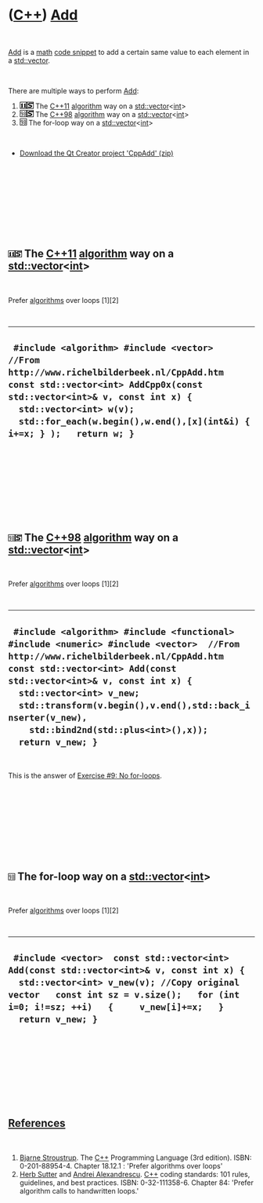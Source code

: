 
 

 

 

 

 

([C++](Cpp.md)) [Add](CppAdd.md)
==================================

 

[Add](CppAdd.md) is a [math](CppMath.md) [code
snippet](CppCodeSnippets.md) to add a certain same value to each
element in a [std::vector](CppVector.md).

 

There are multiple ways to perform [Add](CppAdd.md):

1.  ![C++11](PicCpp11.png)![STL](PicStl.png) The [C++11](Cpp11.md)
    [algorithm](CppAlgorithm.md) way on a
    [std::vector](CppVector.md)&lt;[int](CppInt.md)&gt;
2.  ![C++98](PicCpp98.png)![STL](PicStl.png) The [C++98](Cpp98.md)
    [algorithm](CppAlgorithm.md) way on a
    [std::vector](CppVector.md)&lt;[int](CppInt.md)&gt;
3.  ![C++98](PicCpp98.png) The for-loop way on a
    [std::vector](CppVector.md)&lt;[int](CppInt.md)&gt;

 

-   [Download the Qt Creator project 'CppAdd' (zip)](CppAdd.zip)

 

 

 

 

 

![C++11](PicCpp11.png)![STL](PicStl.png) The [C++11](Cpp11.md) [algorithm](CppAlgorithm.md) way on a [std::vector](CppVector.md)&lt;[int](CppInt.md)&gt;
------------------------------------------------------------------------------------------------------------------------------------------------------------

 

Prefer [algorithms](CppAlgorithm.md) over loops \[1\]\[2\]

 

  ------------------------------------------------------------------------------------------------------------------------------------------------------------------------------------------------------------------------------------------------------------------------
  ` #include <algorithm> #include <vector>  //From http://www.richelbilderbeek.nl/CppAdd.htm const std::vector<int> AddCpp0x(const std::vector<int>& v, const int x) {   std::vector<int> w(v);   std::for_each(w.begin(),w.end(),[x](int&i) { i+=x; } );   return w; }`
  ------------------------------------------------------------------------------------------------------------------------------------------------------------------------------------------------------------------------------------------------------------------------

 

 

 

 

 

![C++98](PicCpp98.png)![STL](PicStl.png) The [C++98](Cpp98.md) [algorithm](CppAlgorithm.md) way on a [std::vector](CppVector.md)&lt;[int](CppInt.md)&gt;
------------------------------------------------------------------------------------------------------------------------------------------------------------

 

Prefer [algorithms](CppAlgorithm.md) over loops \[1\]\[2\]

 

  -------------------------------------------------------------------------------------------------------------------------------------------------------------------------------------------------------------------------------------------------------------------------------------------------------------------------------------------------------------
  ` #include <algorithm> #include <functional> #include <numeric> #include <vector>  //From http://www.richelbilderbeek.nl/CppAdd.htm  const std::vector<int> Add(const std::vector<int>& v, const int x) {   std::vector<int> v_new;   std::transform(v.begin(),v.end(),std::back_inserter(v_new),     std::bind2nd(std::plus<int>(),x));   return v_new; }`
  -------------------------------------------------------------------------------------------------------------------------------------------------------------------------------------------------------------------------------------------------------------------------------------------------------------------------------------------------------------

 

This is the answer of [Exercise \#9: No
for-loops](CppExerciseNoForLoops.md).

 

 

 

 

 

![C++98](PicCpp98.png) The for-loop way on a [std::vector](CppVector.md)&lt;[int](CppInt.md)&gt;
--------------------------------------------------------------------------------------------------

 

Prefer [algorithms](CppAlgorithm.md) over loops \[1\]\[2\]

 

  --------------------------------------------------------------------------------------------------------------------------------------------------------------------------------------------------------------------------------------------------
  ` #include <vector>  const std::vector<int> Add(const std::vector<int>& v, const int x) {   std::vector<int> v_new(v); //Copy original vector   const int sz = v.size();   for (int i=0; i!=sz; ++i)   {     v_new[i]+=x;   }   return v_new; }`
  --------------------------------------------------------------------------------------------------------------------------------------------------------------------------------------------------------------------------------------------------

 

 

 

 

 

[References](CppReferences.md)
-------------------------------

 

1.  [Bjarne Stroustrup](CppBjarneStroustrup.md). The [C++](Cpp.md)
    Programming Language (3rd edition). ISBN: 0-201-88954-4. Chapter
    18.12.1 : 'Prefer algorithms over loops'
2.  [Herb Sutter](CppHerbSutter.md) and [Andrei
    Alexandrescu](CppAndreiAlexandrescu.md). [C++](Cpp.md) coding
    standards: 101 rules, guidelines, and best practices.
    ISBN: 0-32-111358-6. Chapter 84: 'Prefer algorithm calls to
    handwritten loops.'

 

 

 

 

 

 

